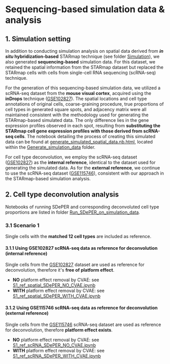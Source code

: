 # Sequencing-based simulation data & analysis
## 1. Simulation setting

In addition to conducting simulation analysis on spatial data derived from ***in situ* hybridization-based** STARmap technique (see folder [Simulation](../Simulation)), we also generated **sequencing-based** simulation data. For this dataset, we retained the spatial information from the STARmap dataset but replaced the STARmap cells with cells from single-cell RNA sequencing (scRNA-seq) technique.

For the generation of this sequencing-based simulation data, we utilized a scRNA-seq dataset from the **mouse visual cortex**, acquired using the **inDrops** technique ([GSE102827](https://www.ncbi.nlm.nih.gov/geo/query/acc.cgi?acc=GSE102827)). The spatial locations and cell type annotations of original cells, coarse-graining procedure, true proportions of cell types in generated square spots, and adjacency matrix were all maintained consistent with the methodology used for generating the STARmap-based simulated data. The only difference lies in the gene expression profiles observed in each spot, resulting from **substituting the STARmap cell gene expression profiles with those derived from scRNA-seq cells**. The notebook detailing the process of creating this simulated data can be found at [generate_simulated_spatial_data.nb.html](https://rawcdn.githack.com/az7jh2/SDePER_Analysis/03f921545a4e5d5a8fab813658eb2d9953f84cc7/Simulation_seq_based/Generate_simulation_data/generate_simulated_spatial_data.nb.html), located within the [Generate_simulation_data](Generate_simulation_data) folder.

For cell type deconvolution, we employ the scRNA-seq dataset ([GSE102827](https://www.ncbi.nlm.nih.gov/geo/query/acc.cgi?acc=GSE102827)) as the **internal reference**, identical to the dataset used for generating the simulated data. As for the **external reference**, we continue to use the scRNA-seq dataset ([GSE115746](https://www.ncbi.nlm.nih.gov/geo/query/acc.cgi?acc=GSE115746)), consistent with our approach in the STARmap-based simulation analysis.

## 2. Cell type deconvolution analysis

Notebooks of running SDePER and corresponding deconvoluted cell type proportions are listed in folder [Run_SDePER_on_simulation_data](Run_SDePER_on_simulation_data). 

### 3.1 Scenario 1

Single cells with the **matched 12 cell types** are included as reference.

#### 3.1.1 Using GSE102827 scRNA-seq data as reference for deconvolution (internal reference)

Single cells from the [GSE102827](https://www.ncbi.nlm.nih.gov/geo/query/acc.cgi?acc=GSE102827) dataset are used as reference for deconvolution, therefore it's **free of platform effect**.

* **NO** platform effect removal by CVAE: see [S1_ref_spatial_SDePER_NO_CVAE.ipynb](Run_SDePER_on_simulation_data/Scenario_1/ref_spatial/S1_ref_spatial_SDePER_NO_CVAE.ipynb)
* **WITH** platform effect removal by CVAE: see [S1_ref_spatial_SDePER_WITH_CVAE.ipynb](Run_SDePER_on_simulation_data/Scenario_1/ref_spatial/S1_ref_spatial_SDePER_WITH_CVAE.ipynb)

#### 3.1.2 Using GSE115746 scRNA-seq data as reference for deconvolution (external reference)

Single cells from the [GSE115746](https://www.ncbi.nlm.nih.gov/geo/query/acc.cgi?acc=GSE115746) scRNA-seq dataset are used as reference for deconvolution, therefore **platform effect exists**.

* **NO** platform effect removal by CVAE: see [S1_ref_scRNA_SDePER_NO_CVAE.ipynb](Run_SDePER_on_simulation_data/Scenario_1/ref_scRNA_seq/S1_ref_scRNA_SDePER_NO_CVAE.ipynb)
* **WITH** platform effect removal by CVAE: see [S1_ref_scRNA_SDePER_WITH_CVAE.ipynb](Run_SDePER_on_simulation_data/Scenario_1/ref_scRNA_seq/S1_ref_scRNA_SDePER_WITH_CVAE.ipynb)
